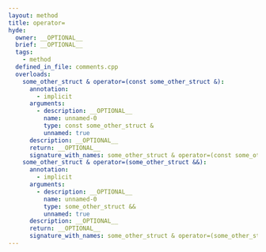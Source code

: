 ```yaml
---
layout: method
title: operator=
hyde:
  owner: __OPTIONAL__
  brief: __OPTIONAL__
  tags:
    - method
  defined_in_file: comments.cpp
  overloads:
    some_other_struct & operator=(const some_other_struct &):
      annotation:
        - implicit
      arguments:
        - description: __OPTIONAL__
          name: unnamed-0
          type: const some_other_struct &
          unnamed: true
      description: __OPTIONAL__
      return: __OPTIONAL__
      signature_with_names: some_other_struct & operator=(const some_other_struct &)
    some_other_struct & operator=(some_other_struct &&):
      annotation:
        - implicit
      arguments:
        - description: __OPTIONAL__
          name: unnamed-0
          type: some_other_struct &&
          unnamed: true
      description: __OPTIONAL__
      return: __OPTIONAL__
      signature_with_names: some_other_struct & operator=(some_other_struct &&)
---
```

